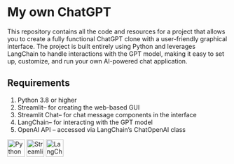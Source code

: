 
# My own ChatGPT

This repository contains all the code and resources for a project that allows you to create a fully functional ChatGPT clone with a user-friendly graphical interface. The project is built entirely using Python and leverages LangChain to handle interactions with the GPT model, making it easy to set up, customize, and run your own AI-powered chat application.
## Requirements
 1. Python 3.8 or higher
 2. Streamlit– for creating the web-based GUI
 3. Streamlit Chat– for chat message components in the interface
 4. LangChain– for interacting with the GPT model
 5. OpenAI API – accessed via LangChain’s ChatOpenAI class

<p align="left">
  <img src="https://www.python.org/static/community_logos/python-logo-master-v3-TM.png" alt="Python" width="40" />
  <img src="https://streamlit.io/images/brand/streamlit-mark-color.png" alt="Streamlit" width="40" />
  <img src="https://avatars.githubusercontent.com/u/96312155?s=200&v=4" alt="LangChain" width="40" />
</p>




